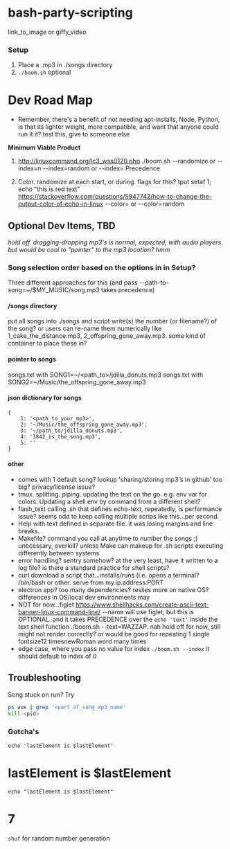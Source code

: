 # bash-party-scripting
link_to_image or giffy_video
### Setup
1. Place a .mp3 in ./songs directory
2. `./boom.sh`
optional

# Dev Road Map
- Remember, there's a benefit of not needing apt-installs, Node, Python, is that its lighter weight, more compatible, and want that anyone could run it it? test this, give to someone else  

**Minimum Viable Product**  
1. http://linuxcommand.org/lc3_wss0120.php ./boom.sh 
--randomize or --index=n
--index=random or --index=<n>
Precedence


2. Color. randomize at each start, or during. flags for this? tput setaf 1; echo "this is red text" https://stackoverflow.com/questions/5947742/how-to-change-the-output-color-of-echo-in-linux
--color=<color> or --color=random

## Optional Dev Items, TBD
*hold off. dragging-dropping mp3's is normal, expected, with audio players. but would be cool to "pointer" to the mp3 location? hmm*
### Song selection order based on the options in in Setup?
Three different approaches for this
(and pass --path-to-song=~/$MY_MUSIC/song.mp3 takes precedence)
#### /songs directory
put all songs into ./songs and script write(s) the number (or filename?) of the song? or users can re-name them numerically like 1_cake_the_distance.mp3, 2_offspring_gone_away.mp3. some kind of container to place these in?
#### pointer to songs
songs.txt with SONG1=~/<path_to>/jdilla_donuts.mp3
songs.txt with SONG2=~/Music/the_offspring_gone_away.mp3
#### json dictionary for songs
```
{
    1: '<path_to_your_mp3>',
    2: '~/Music/the_offspring_gone_away.mp3',
    3: '~/path_to/jdilla_donuts.mp3',
    4: '3842_is_the_song.mp3',
    5: ''
}
```
#### other
- comes with 1 default song? lookup 'sharing/storing mp3's in github' too big? privacy/license issue?  
- tmux. splitting. piping. updating the text on the go. e.g. env var for colors. Updating a shell env by command from a different shell?
- flash_text calling .sh that defines echo-text, repeatedly, is performance issue? seems odd to keep calling multiple scrips like this...per second.
- Help with text defined in separate file. it was losing margins and line breaks.  
- Makefile? command you call at anytime to number the songs ;) unecessary, overkill? unless Make can makeup for .sh scripts executing differently between systems  
- error handling? sentry somehow? at the very least, have it written to a log file? is there a standard practice for shell scripts?  
- curl download a script that...installs/runs (i.e. opens a terminal? /bin/bash or other. serve from my.ip.address:PORT
- electron app? too many dependencies? reslies more on native OS? differences in OS/local dev environments may
- NOT for now...figlet
https://www.shellhacks.com/create-ascii-text-banner-linux-command-line/ 
--name will use figlet, but this is OPTIONAL. and it takes PRECEDENCE over the `echo 'text'` inside the text shell function 
./boom.sh --text=WAZZAP. nah hold off for now, still might not render correctly?
or would be good for repeating 1 single fontsize12 timesnewRoman word many times 
- edge case, where you pass no value for index `./boom.sh --index` it should default to index of 0

## Troubleshooting
Song stuck on run? Try
``` bash
ps aux | grep '<part_of_song_mp3_name'
kill <pid>
```


### Gotcha's
`echo 'lastElement is $lastElement'`
# lastElement is $lastElement

`echo "lastElement is $lastElement"`
# 7
`shuf` for random number generation